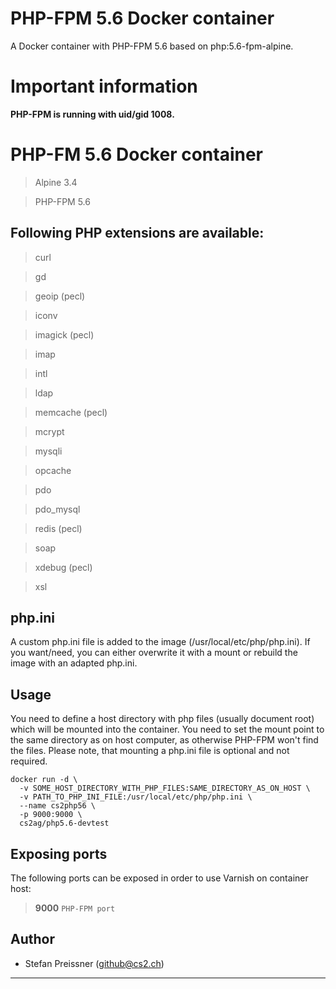 # PHP-FPM 5.6 Docker container

A Docker container with PHP-FPM 5.6 based on php:5.6-fpm-alpine. 


# Important information

**PHP-FPM is running with uid/gid 1008.**


# PHP-FM 5.6 Docker container

> Alpine 3.4

> PHP-FPM 5.6

## Following PHP extensions are available:

> curl 

> gd

> geoip (pecl)

> iconv 

> imagick (pecl)

> imap 

> intl 

> ldap 

> memcache (pecl)

> mcrypt 

> mysqli 

> opcache 

> pdo

> pdo_mysql 

> redis (pecl)

> soap 

> xdebug (pecl)

> xsl 

## php.ini

A custom php.ini file is added to the image (/usr/local/etc/php/php.ini). If you want/need, you can either overwrite it with a mount or rebuild the image with an adapted php.ini. 

 
## Usage

You need to define a host directory with php files (usually document root) which will be mounted into the container. You need to set the mount point to the same directory as on host computer, as otherwise PHP-FPM won't find the files. Please note, that mounting a php.ini file is optional and not required. 

```
docker run -d \
  -v SOME_HOST_DIRECTORY_WITH_PHP_FILES:SAME_DIRECTORY_AS_ON_HOST \
  -v PATH_TO_PHP_INI_FILE:/usr/local/etc/php/php.ini \
  --name cs2php56 \
  -p 9000:9000 \
  cs2ag/php5.6-devtest
```
## Exposing ports

The following ports can be exposed in order to use Varnish on container host:

> **9000** `PHP-FPM port`

## Author

* Stefan Preissner (<github@cs2.ch>)  

---
